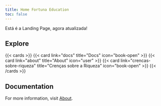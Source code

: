 ```yaml
---
title: Home Fortuna Education
toc: false
---
```


Está é a Landing Page, agora atualizada!

## Explore

{{< cards >}}
  {{< card link="docs" title="Docs" icon="book-open" >}}
  {{< card link="about" title="About" icon="user" >}}
  {{< card link="crencas-sobre-riqueza" title="Crenças sobre a Riqueza" icon="book-open" >}}
{{< /cards >}}

## Documentation

For more information, visit [About](/about.md).
